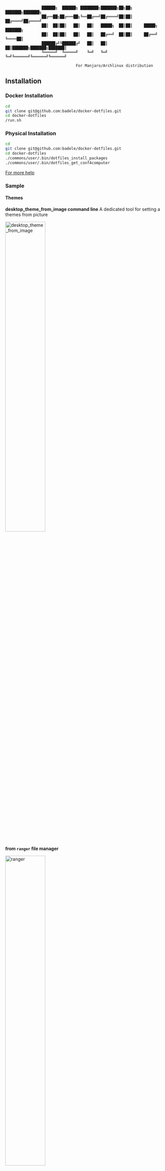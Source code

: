 
```
                ██████╗  ██████╗ ████████╗███████╗██╗██╗     ███████╗███████╗
                ██╔══██╗██╔═══██╗╚══██╔══╝██╔════╝██║██║     ██╔════╝██╔════╝
                ██║  ██║██║   ██║   ██║   █████╗  ██║██║     █████╗  ███████╗
                ██║  ██║██║   ██║   ██║   ██╔══╝  ██║██║     ██╔══╝  ╚════██║
                ██████╔╝╚██████╔╝   ██║   ██║     ██║███████╗███████╗███████║
                ╚═════╝  ╚═════╝    ╚═╝   ╚═╝     ╚═╝╚══════╝╚══════╝╚══════╝
                
                               For Manjaro/Archlinux distribution
```

## Installation

### Docker Installation

```bash
cd
git clone git@github.com:badele/docker-dotfiles.git
cd docker-dotfiles
/run.sh
```

### Physical Installation

```bash
cd
git clone git@github.com:badele/docker-dotfiles.git
cd docker-dotfiles
./commons/user/.bin/dotfiles_install_packages
./commons/user/.bin/dotfiles_get_conf4computer
```

[For more help](https://raw.githubusercontent.com/badele/docker-dotfiles/master/commons/user/.config/nvim/doc/help.txt)

### Sample

#### Themes

**desktop_theme_from_image command line** A dedicated tool for setting a themes from picture

<a href="https://raw.githubusercontent.com/badele/docker-dotfiles/master/images/theme-script-desktop.gif.gif"><img src="https://raw.githubusercontent.com/badele/docker-dotfiles/master/images/theme-script-desktop.gif" alt="desktop_theme_from_image" width="50%"></a>

**from `ranger` file manager**

<a href="https://raw.githubusercontent.com/badele/docker-dotfiles/master/images/theme-ranger-desktop.gif"><img src="https://raw.githubusercontent.com/badele/docker-dotfiles/master/images/theme-ranger-desktop.gif" alt="ranger" width="50%"></a>

#### Vim

**auto plugin installation**

<a href="https://raw.githubusercontent.com/badele/docker-dotfiles/master/images/vim-plug.gif"><img src="https://raw.githubusercontent.com/badele/docker-dotfiles/master/images/vim-plug.gif" alt="vim-plugin" width="50%"></a>


**startify plugin**

<a href="https://raw.githubusercontent.com/badele/docker-dotfiles/master/images/vim-startify.gif"><img src="https://raw.githubusercontent.com/badele/docker-dotfiles/master/images/vim-startify.gif" alt="vim-startify" width="50%"></a>


### TODO

- [ ] Configure MPD player
